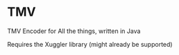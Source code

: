 TMV
===

TMV Encoder for All the things, written in Java

Requires the Xuggler library (might already be supported)
